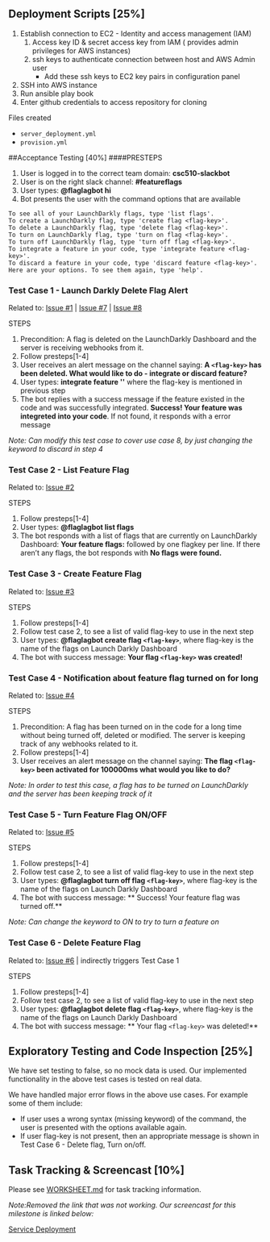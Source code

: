 ## Deployment Scripts [25%]

1. Establish connection to EC2 - Identity and access management (IAM)
   1. Access key ID & secret access key from IAM ( provides admin privileges for AWS instances)
   2. ssh keys to authenticate connection between host and AWS Admin user
        * Add these ssh keys to EC2 key pairs in configuration panel
2. SSH into AWS instance
3. Run ansible play book
4. Enter github credentials to access repository for cloning

Files created
* `server_deployment.yml`
* `provision.yml`




##Acceptance Testing [40%]
####PRESTEPS

1. User is logged in to the correct team domain: **csc510-slackbot**
2. User is on the right slack channel: **#featureflags**
3. User types: **@flaglagbot hi**
4. Bot presents the user with the command options that are available
~~~~
To see all of your LaunchDarkly flags, type 'list flags'.
To create a LaunchDarkly flag, type 'create flag <flag-key>'.
To delete a LaunchDarkly flag, type 'delete flag <flag-key>'.
To turn on LaunchDarkly flag, type 'turn on flag <flag-key>'.
To turn off LaunchDarkly flag, type 'turn off flag <flag-key>'.
To integrate a feature in your code, type 'integrate feature <flag-key>'.
To discard a feature in your code, type 'discard feature <flag-key>'.
Here are your options. To see them again, type 'help'.
~~~~

### Test Case 1 - Launch Darkly Delete Flag Alert
Related to: [Issue #1](../../issues/1) | [Issue #7](../../issues/7) | [Issue #8](../../issues/8)

STEPS

1. Precondition: A flag is deleted on the LaunchDarkly Dashboard and the server is receiving webhooks from it.
2. Follow presteps[1-4]
3. User receives an alert message on the channel saying: **A `<flag-key>` has been deleted. What would like to do - integrate or discard feature?**
4. User types: **integrate feature '<flag-key>'** where the flag-key is mentioned in previous step
5. The bot replies with a success message if the feature existed in the code and was successfully integrated. **Success! Your feature was integreted into your code**. If not found, it responds with a error message 


*Note: Can modify this test case to cover use case 8, by just changing the keyword to discard in step 4*

### Test Case 2 - List Feature Flag
Related to: [Issue #2](../../issues/2)

STEPS

1. Follow presteps[1-4]
2. User types: **@flaglagbot list flags**
3. The bot responds with a list of flags that are currently on LaunchDarkly Dashboard: **Your feature flags:** followed by one flagkey per line. If there aren’t any flags, the bot responds with **No flags were found.**


### Test Case 3 - Create Feature Flag
Related to: [Issue #3](../../issues/3)

STEPS

1. Follow presteps[1-4]
2. Follow test case 2, to see a list of valid flag-key to use in the next step
3. User types:  **@flaglagbot create flag `<flag-key>`**, where flag-key is the name of the flags on Launch Darkly Dashboard
3. The bot with success message: **Your flag `<flag-key>` was created!**

### Test Case 4 - Notification about feature flag turned on for long
Related to: [Issue #4](../../issues/4)

STEPS

1. Precondition: A flag has been turned on in the code for a long time without being turned off, deleted or modified. The server is keeping track of any webhooks related to it.
2. Follow presteps[1-4]
3. User receives an alert message on the channel saying: **The flag `<flag-key>` been activated for 100000ms what would you like to do?**

*Note: In order to test this case, a flag has to be turned on LaunchDarkly and the server has been keeping track of it*

### Test Case 5 - Turn Feature Flag ON/OFF
Related to: [Issue #5](../../issues/5)

STEPS

1. Follow presteps[1-4]
2. Follow test case 2, to see a list of valid flag-key to use in the next step
3. User types: **@flaglagbot turn off flag `<flag-key>`**, where flag-key is the name of the flags on Launch Darkly Dashboard
4. The bot with success message: ** Success! Your feature flag was turned off.**

*Note: Can change the keyword to ON to try to turn a feature on*

### Test Case 6 - Delete Feature Flag
Related to: [Issue #6](../../issues/6) | indirectly triggers Test Case 1

STEPS

1. Follow presteps[1-4]
2. Follow test case 2, to see a list of valid flag-key to use in the next step
3. User types: **@flaglagbot delete flag `<flag-key>`**, where flag-key is the name of the flags on Launch Darkly Dashboard
4. The bot with success message: ** Your flag `<flag-key>` was deleted!**

## Exploratory Testing and Code Inspection [25%]
We have set testing to false, so no mock data is used. Our implemented functionality in the above test cases is tested on real data. 

We have handled major error flows in the above use cases. For example some of them include:
* If user uses a wrong syntax (missing keyword) of the command, the user is presented with the options available again.
* If user flag-key is not present, then an appropriate message is shown in Test Case 6 - Delete flag, Turn on/off.


## Task Tracking & Screencast [10%]

Please see [WORKSHEET.md](https://github.ncsu.edu/kebrey/FlagLagBot/blob/master/WORKSHEET.md) for task tracking information.

*Note:Removed the link that was not working. Our screencast for this milestone is linked below:*

[Service Deployment](https://www.youtube.com/watch?v=7K9fXtlD2F4&feature=youtu.be)
